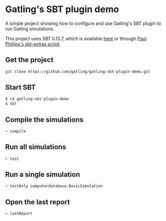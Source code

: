 Gatling's SBT plugin demo
=========================

A simple project showing how to configure and use Gatling's SBT plugin to run Gatling simulations. 

This project uses SBT 0.13.7, which is available [here](http://www.scala-sbt.org/download.html) or through [Paul Phillips's sbt-extras script](https://github.com/paulp/sbt-extras).

Get the project
---------------

```bash
git clone https://github.com/gatling/gatling-sbt-plugin-demo.git
```

Start SBT
---------

```bash
$ cd gatling-sbt-plugin-demo
$ sbt
```

Compile the simulations
-----------------------

```bash
> compile
```

Run all simulations
-------------------

```bash
> test
```

Run a single simulation
-----------------------

```bash
> testOnly computerdatabase.BasicSimulation
```

Open the last report
--------------------

```bash
> lastReport
```
